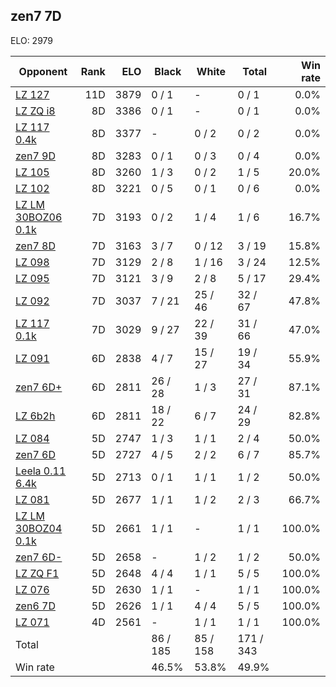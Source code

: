 ## zen7 7D ##

ELO: 2979

Opponent | Rank | ELO | Black | White | Total | Win rate
---------|-----:|----:|-------|-------|-------|-------:
[LZ 127](LZ%20127.md) | 11D | 3879 | 0 / 1 | - | 0 / 1 | 0.0%
[LZ ZQ i8](LZ%20ZQ%20i8.md) | 8D | 3386 | 0 / 1 | - | 0 / 1 | 0.0%
[LZ 117 0.4k](LZ%20117%200.4k.md) | 8D | 3377 | - | 0 / 2 | 0 / 2 | 0.0%
[zen7 9D](zen7%209D.md) | 8D | 3283 | 0 / 1 | 0 / 3 | 0 / 4 | 0.0%
[LZ 105](LZ%20105.md) | 8D | 3260 | 1 / 3 | 0 / 2 | 1 / 5 | 20.0%
[LZ 102](LZ%20102.md) | 8D | 3221 | 0 / 5 | 0 / 1 | 0 / 6 | 0.0%
[LZ LM 30BOZ06 0.1k](LZ%20LM%2030BOZ06%200.1k.md) | 7D | 3193 | 0 / 2 | 1 / 4 | 1 / 6 | 16.7%
[zen7 8D](zen7%208D.md) | 7D | 3163 | 3 / 7 | 0 / 12 | 3 / 19 | 15.8%
[LZ 098](LZ%20098.md) | 7D | 3129 | 2 / 8 | 1 / 16 | 3 / 24 | 12.5%
[LZ 095](LZ%20095.md) | 7D | 3121 | 3 / 9 | 2 / 8 | 5 / 17 | 29.4%
[LZ 092](LZ%20092.md) | 7D | 3037 | 7 / 21 | 25 / 46 | 32 / 67 | 47.8%
[LZ 117 0.1k](LZ%20117%200.1k.md) | 7D | 3029 | 9 / 27 | 22 / 39 | 31 / 66 | 47.0%
[LZ 091](LZ%20091.md) | 6D | 2838 | 4 / 7 | 15 / 27 | 19 / 34 | 55.9%
[zen7 6D+](zen7%206D+.md) | 6D | 2811 | 26 / 28 | 1 / 3 | 27 / 31 | 87.1%
[LZ 6b2h](LZ%206b2h.md) | 6D | 2811 | 18 / 22 | 6 / 7 | 24 / 29 | 82.8%
[LZ 084](LZ%20084.md) | 5D | 2747 | 1 / 3 | 1 / 1 | 2 / 4 | 50.0%
[zen7 6D](zen7%206D.md) | 5D | 2727 | 4 / 5 | 2 / 2 | 6 / 7 | 85.7%
[Leela 0.11 6.4k](Leela%200.11%206.4k.md) | 5D | 2713 | 0 / 1 | 1 / 1 | 1 / 2 | 50.0%
[LZ 081](LZ%20081.md) | 5D | 2677 | 1 / 1 | 1 / 2 | 2 / 3 | 66.7%
[LZ LM 30BOZ04 0.1k](LZ%20LM%2030BOZ04%200.1k.md) | 5D | 2661 | 1 / 1 | - | 1 / 1 | 100.0%
[zen7 6D-](zen7%206D-.md) | 5D | 2658 | - | 1 / 2 | 1 / 2 | 50.0%
[LZ ZQ F1](LZ%20ZQ%20F1.md) | 5D | 2648 | 4 / 4 | 1 / 1 | 5 / 5 | 100.0%
[LZ 076](LZ%20076.md) | 5D | 2630 | 1 / 1 | - | 1 / 1 | 100.0%
[zen6 7D](zen6%207D.md) | 5D | 2626 | 1 / 1 | 4 / 4 | 5 / 5 | 100.0%
[LZ 071](LZ%20071.md) | 4D | 2561 | - | 1 / 1 | 1 / 1 | 100.0%
Total | | | 86 / 185 | 85 / 158 | 171 / 343 | 
Win rate| | | 46.5% | 53.8% | 49.9% | 
